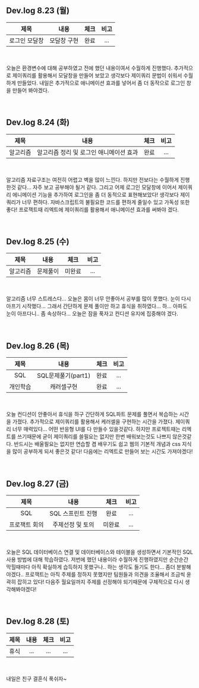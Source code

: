 ## Dev.log 8.23 (월)

  |제목|내용|체크|비고|
|:------:|:------:|:------:|:------:|
|로그인 모달창|모달창 구현|완료|...|

<br />

오늘은 환경변수에 대해 공부하였고 전에 했던 내용이여서 수월하게 진행했다. 추가적으로 제이쿼리를 활용해서 모달창을 만들어 보았고 생각보다 제이쿼리 문법이 쉬워서 수월하게 만들었다. 내일은 추가적으로 애니메이션 효과를 넣어서 좀 더 동작으로 로그인 창을 만들어 봐야겠다.

<br />

## Dev.log 8.24 (화)

  |제목|내용|체크|비고|
|:------:|:------:|:------:|:------:|
|알고리즘|알고리즘 정리 및 로그인 애니메이션 효과|완료|...|

<br />

알고리즘 자료구조는 여전히 어렵고 벽을 많이 느낀다. 하지만 전보다는 수월하게 진행한것 같다... 자주 보고 공부해야 될거 같다. 그리고 어제 로그인 모달창에 이어서 제이쿼리 에니메이션 기능을 추가하여 로그인을 좀 더 동적으로 표현해보았다! 생각보다 제이쿼리가 너무 편하다. 자바스크립트의 불필요한 코드를 편하게 줄일수 있고 가독성 또한 좋다! 프로잭트때 리엑트에 제이쿼리를 활용해서 애니메이션 효과를 써봐야 겠다.

<br />

## Dev.log 8.25 (수)

  |제목|내용|체크|비고|
|:------:|:------:|:------:|:------:|
|알고리즘|문제풀이|미완료|...|

<br />

알고리즘 너무 스트레스다... 오늘은 몸이 너무 안좋아서 공부를 많이 못했다. 눈이 다시 아프기 시작했다... 그래서 간단하게 문제 풀이만 하고 휴식을 취하였다... 하... 아파도 눈이 아프다니.. 좀 속상하다... 오늘은 잠을 푹자고 컨디션 유지에 집중해야 겠다.

<br />

## Dev.log 8.26 (목)

  |제목|내용|체크|비고|
|:------:|:------:|:------:|:------:|
|SQL|SQL문제풀기(part1)|완료|...|
|개인학습|캐러셀구현|완료|...|

<br />

오늘 컨디션이 안좋아서 휴식을 하구 간단하게 SQL파트 문제를 풀면서 복습하는 시간을 가졌다. 추가적으로 제이쿼리를 활용해서 케러셀을 구현하는 시간을 가졌다. 제이쿼리 너무 매력있다... 어떤 반응형 UI를 다 만들수 있을것같다. 하지만 프로젝트때는 리엑트를 쓰기때문에 굳이 제이쿼리를 쓸필요는 없지만 한번 배워보는것도 나쁘지 않은것같다. 반드시는 배울필요는 없지만 연습할 겸 배우기도 쉽고 웹의 기본적 개념과 css 지식을 많이 공부하게 되서 좋은것 같다! 다음에는 리엑트로 만들어 보는 시간도 가져야겠다!

<br />

## Dev.log 8.27 (금)

  |제목|내용|체크|비고|
|:------:|:------:|:------:|:------:|
|SQL|SQL 스프린트 진행|완료|...|
|프로잭트 회의|주제선정 및 토의|미완료|...|

<br />

오늘은 SQL 데이터베이스 연결 및 데이터베이스와 테이블을 생성하면서 기본적인 SQL 사용 방법에 대해 학습하였다. 저번에 했던 내용이라 수월하게 진행하였지만 순간순간 막힐때마다 아직 확실하게 습득하지 못했구나.. 하는 생각도 들기도 한다... 좀더 분발해야겠다.. 프로잭트는 아직 주제를 정하지 못했지만 팀원들과 의견을 조율해서 조금씩 윤곽히 잡히고 있다! 다음주 월요일까지 주제를 선정해야 되기때문에 구체적으로 다시 생각해봐야겠다!

<br />

## Dev.log 8.28 (토)

  |제목|내용|체크|비고|
|:------:|:------:|:------:|:------:|
|휴식|...|...|...|


<br />

내일은 친구 결혼식 푹쉬자~